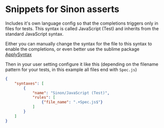 # Snippets for Sinon asserts

Includes it's own language config so that the completions triggers only in files for tests. This syntax is called JavaScript (Test) and inherits from the standard JavaScript syntax.

Either you can manually change the syntax for the file to this syntax to enable the completions, or even better use the sublime package [ApplySyntax](https://sublime.wbond.net/packages/ApplySyntax)

Then in your user setting configure it like this (depending on the filename pattern for your tests, in this example all files end with `Spec.js`)

```json
{
    "syntaxes": [
        {
            "name": "Sinon/JavaScript (Test)",
            "rules": [
                {"file_name": ".+Spec.js$"}
            ]
        }
    ]
}
```
